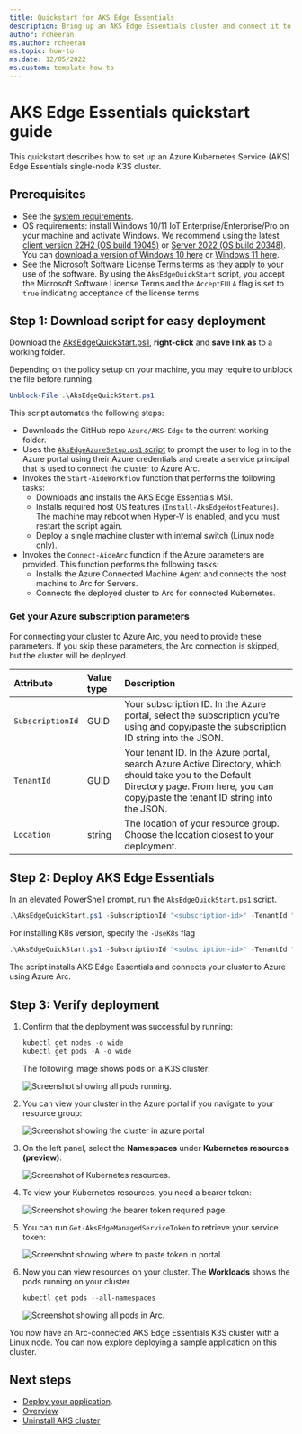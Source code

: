 ```yaml
---
title: Quickstart for AKS Edge Essentials
description: Bring up an AKS Edge Essentials cluster and connect it to Arc. 
author: rcheeran
ms.author: rcheeran
ms.topic: how-to
ms.date: 12/05/2022
ms.custom: template-how-to
---
```


# AKS Edge Essentials quickstart guide

This quickstart describes how to set up an Azure Kubernetes Service (AKS) Edge Essentials single-node K3S cluster.

## Prerequisites

- See the [system requirements](aks-edge-system-requirements.md).
- OS requirements: install Windows 10/11 IoT Enterprise/Enterprise/Pro on your machine and activate Windows. We recommend using the latest [client version 22H2 (OS build 19045)](/windows/release-health/release-information) or [Server 2022 (OS build 20348)](/windows/release-health/windows-server-release-info). You can [download a version of Windows 10 here](https://www.microsoft.com/software-download/windows10) or [Windows 11 here](https://www.microsoft.com/software-download/windows11).
- See the [Microsoft Software License Terms](aks-edge-software-license-terms.md) terms as they apply to your use of the software. By using the `AksEdgeQuickStart` script, you accept the Microsoft Software License Terms and the `AcceptEULA` flag is set to `true` indicating acceptance of the license terms.

## Step 1: Download script for easy deployment

Download the [AksEdgeQuickStart.ps1](https://raw.githubusercontent.com/Azure/AKS-Edge/main/tools/scripts/AksEdgeQuickStart/AksEdgeQuickStart.ps1), **right-click** and **save link as** to a working folder.

Depending on the policy setup on your machine, you may require to unblock the file before running.

```powershell
Unblock-File .\AksEdgeQuickStart.ps1
```

This script automates the following steps:

- Downloads the GitHub repo `Azure/AKS-Edge` to the current working folder.
- Uses the [`AksEdgeAzureSetup.ps1` script](https://github.com/Azure/AKS-Edge/blob/main/tools/scripts/AksEdgeAzureSetup/AksEdgeAzureSetup.ps1) to prompt the user to log in to the Azure portal using their Azure credentials and create a service principal that is used to connect the cluster to Azure Arc. 
- Invokes the `Start-AideWorkflow` function that performs the following tasks:
  - Downloads and installs the AKS Edge Essentials MSI.
  - Installs required host OS features (`Install-AksEdgeHostFeatures`). The machine may reboot when Hyper-V is enabled, and you must restart the script again.
  - Deploy a single machine cluster with internal switch (Linux node only).
- Invokes the `Connect-AideArc` function if the Azure parameters are provided. This function performs the following tasks:
  - Installs the Azure Connected Machine Agent and connects the host machine to Arc for Servers.
  - Connects the deployed cluster to Arc for connected Kubernetes.


### Get your Azure subscription parameters

For connecting your cluster to Azure Arc, you need to provide these parameters. If you skip these parameters, the Arc connection is skipped, but the cluster will be deployed.

   | Attribute | Value type      |  Description |
   | :------------ |:-----------|:--------|
   |`SubscriptionId` | GUID | Your subscription ID. In the Azure portal, select the subscription you're using and copy/paste the subscription ID string into the JSON. |
   |`TenantId` | GUID | Your tenant ID. In the Azure portal, search Azure Active Directory, which should take you to the Default Directory page. From here, you can copy/paste the tenant ID string into the JSON. |
   |`Location` | string | The location of your resource group. Choose the location closest to your deployment. |

## Step 2: Deploy AKS Edge Essentials

In an elevated PowerShell prompt, run the `AksEdgeQuickStart.ps1` script.

```powershell
.\AksEdgeQuickStart.ps1 -SubscriptionId "<subscription-id>" -TenantId "<tenant-id>" -Location "<location>"
```

For installing K8s version, specify the `-UseK8s` flag

```powershell
.\AksEdgeQuickStart.ps1 -SubscriptionId "<subscription-id>" -TenantId "<tenant-id>" -Location "<location>" -UseK8s
```

The script installs AKS Edge Essentials and connects your cluster to Azure using Azure Arc. 

## Step 3: Verify deployment

1. Confirm that the deployment was successful by running:

    ```powershell
    kubectl get nodes -o wide
    kubectl get pods -A -o wide
    ```

    The following image shows pods on a K3S cluster:

    ![Screenshot showing all pods running.](./media/aks-edge/all-pods-running.png)

2. You can view your cluster in the Azure portal if you navigate to your resource group:

   ![Screenshot showing the cluster in azure portal](media/aks-edge/cluster-in-az-portal.png)

3. On the left panel, select the **Namespaces** under **Kubernetes resources (preview)**:

   ![Screenshot of Kubernetes resources.](media/aks-edge/kubernetes-resources-preview.png)

4. To view your Kubernetes resources, you need a bearer token:

   ![Screenshot showing the bearer token required page.](media/aks-edge/bearer-token-required.png)

5. You can run `Get-AksEdgeManagedServiceToken` to retrieve your service token:

   ![Screenshot showing where to paste token in portal.](media/aks-edge/bearer-token-in-portal.png)

6. Now you can view resources on your cluster. The **Workloads** shows the pods running on your cluster.

    ```powershell
    kubectl get pods --all-namespaces
    ```

    ![Screenshot showing all pods in Arc.](media/aks-edge/all-pods-in-arc.png)

You now have an Arc-connected AKS Edge Essentials K3S cluster with a Linux node. You can now explore deploying a sample application on this cluster.

## Next steps

- [Deploy your application](aks-edge-howto-deploy-app.md).
- [Overview](aks-edge-overview.md)
- [Uninstall AKS cluster](aks-edge-howto-uninstall.md)
